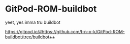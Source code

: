 # GitPod-ROM-buildbot
yeet, yes imma tru buildbot

https://gitpod.io/#https://github.com/I-n-o-k/GitPod-ROM-buildbot/tree/buildbot++


